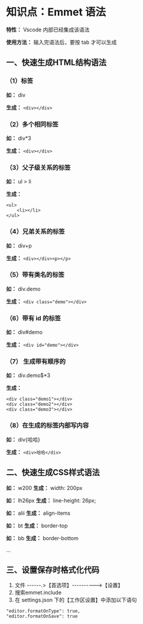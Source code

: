 # 知识点：Emmet 语法

**特性：** Vscode 内部已经集成该语法

**使用方法：** 输入完语法后，要按 tab 才可以生成

## 一、快速生成HTML结构语法

### （1）标签

**如：** div

**生成：** `<div></div>`

### （2）多个相同标签

**如：** div*3

**生成：** `<div></div>`

### （3）父子级关系的标签

**如：** ul > li

**生成：** 
```
<ul>
    <li></li>
</ul>
```

### （4）兄弟关系的标签

**如：** div+p

**生成：** `<div></div><p></p>`

### （5）带有类名的标签

**如：** div.demo

**生成：** `<div class="demo"></div>`

### （6）带有 id 的标签

**如：** div#demo

**生成：** `<div id="demo"></div>`


### （7） 生成带有顺序的

**如：** div.demo$*3

**生成：**
```
<div class="demo1"></div>
<div class="demo2"></div>
<div class="demo3"></div>
```


### （8）在生成的标签内部写内容

**如：** div{哈哈}

**生成：** `<div>哈哈</div>`

## 二、快速生成CSS样式语法

**如：** w200 **生成：** width: 200px

**如：** lh26px **生成：** line-height: 26px;

**如：** alii **生成：** align-items

**如：** bt **生成：** border-top

**如：** bb **生成：** border-bottom

...


## 三、设置保存时格式化代码

1. 文件 ------.>【首选项】---------->【设置】
2. 搜索emmet.include
3. 在 settings.json 下的【工作区设置】中添加以下语句
```
"editor.formatOnType": true, 
"editor.formatOnSave": true
```